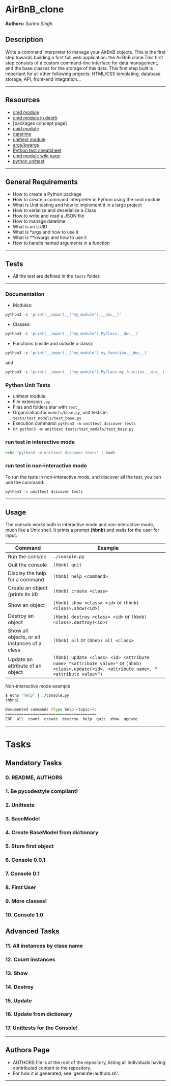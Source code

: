 # AirBnB_clone

**Authors:** *Surina Singh*

## Description 

Write a command interpreter to manage your AirBnB objects.
This is the first step towards building a first full web application: the AirBnB clone.This first step consists of a custom command-line interface for data management, and the base classes for the storage of this data. This first step built is important for all other following projects: HTML/CSS templating, database storage, API, front-end integration…

---

## Resources

- [cmd module](https://<https://intranet.alxswe.com/rltoken/8ecCwE6veBmm3Nppw4hz5A>)
- [cmd module in depth](https://<https://intranet.alxswe.com/rltoken/uEy4RftSdKypoig9NFTvCg>)
- [packages concept page]
- [uuid module](https://<LINK>)
- [datetime](https://<LINK>)
- [unittest module](https://<LINK>)
- [args/kwargs](https://<LINK>)
- [Python test cheatsheet](https://<LINK>)
- [cmd module wiki page](https://<LINK>)
- [python unittest](https://<LINK>)

---

## General Requirements
* How to create a Python package
* How to create a command interpreter in Python using the cmd module
* What is Unit testing and how to implement it in a large project
* How to serialize and deserialize a Class
* How to write and read a JSON file
* How to manage datetime
* What is an UUID
* What is *args and how to use it
* What is **kwargs and how to use it
* How to handle named arguments in a function

---

## Tests

* All the test are defined in the `tests` folder.

---

### Documentation

* Modules:

```python
python3 -c 'print(__import__("my_module").__doc__)'
```

* Classes:

```python
python3 -c 'print(__import__("my_module").MyClass.__doc__)'
```

* Functions (inside and outside a class):

```python
python3 -c 'print(__import__("my_module").my_function.__doc__)'
```

and

```python
python3 -c 'print(__import__("my_module").MyClass.my_function.__doc__)'
```

### Python Unit Tests

* unittest module
* File extension ``` .py ```
* Files and folders star with ```test_```
* Organization:for ```models/base.py```, unit tests in: ```tests/test_models/test_base.py```
* Execution command: ```python3 -m unittest discover tests```
* or: ```python3 -m unittest tests/test_models/test_base.py```

### run test in interactive mode

```bash
echo "python3 -m unittest discover tests" | bash
```

### run test in non-interactive mode

To run the tests in non-interactive mode, and discover all the test, you can use the command:

```bash
python3 -m unittest discover tests
```
---

## Usage

The console works both in interactive mode and non-interactive mode, much like a Unix shell.
It prints a prompt **(hbnb)** and waits for the user for input.

Command | Example
------- | -------
Run the console | ```./console.py```
Quit the console | ```(hbnb) quit```
Display the help for a command | ```(hbnb) help <command>```
Create an object (prints its id)| ```(hbnb) create <class>```
Show an object | ```(hbnb) show <class> <id>``` or ```(hbnb) <class>.show(<id>)```
Destroy an object | ```(hbnb) destroy <class> <id>``` or ```(hbnb) <class>.destroy(<id>)```
Show all objects, or all instances of a class | ```(hbnb) all``` or ```(hbnb) all <class>```
Update an attribute of an object | ```(hbnb) update <class> <id> <attribute name> "<attribute value>"``` or ```(hbnb) <class>.update(<id>, <attribute name>, "<attribute value>")```

Non-interactive mode example

```bash
$ echo "help" | ./console.py
(hbnb)

Documented commands (type help <topic>):
========================================
EOF  all  count  create  destroy  help  quit  show  update
```
---

# Tasks 

## Mandatory Tasks
### 0. README, AUTHORS
### 1. Be pycodestyle compliant!
### 2. Unittests
### 3. BaseModel
### 4. Create BaseModel from dictionary
### 5. Store first object
### 6. Console 0.0.1
### 7. Console 0.1
### 8. First User
### 9. More classes!
### 10. Console 1.0

## Advanced Tasks
### 11. All instances by class name
### 12. Count instances
### 13. Show
### 14. Destroy
### 15. Update
### 16. Update from dictionary
### 17. Unittests for the Console!

---

## Authors Page
* AUTHORS file is at the root of the repository, listing all individuals having contributed content to the repository.
* For how it is generated, see 'generate-authors.sh'.

---
